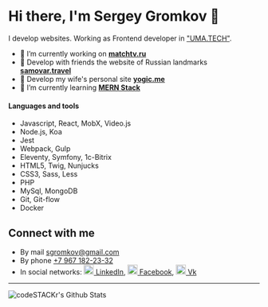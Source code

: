 # Hi there, I'm Sergey Gromkov 👋

I develop websites. Working as Frontend developer in ["UMA.TECH"](https://uma.tech/).

- 🔭 I’m currently working on **[matchtv.ru](https://matchtv.ru)**
- 👯 Develop with friends the website of&nbsp;Russian landmarks **[samovar.travel](https://samovar.travel)**
- 🤠 Develop my wife's personal site **[yogic.me](https://github.com/sgromkov/yogic.me)**
- 🌱 I’m currently learning **[MERN Stack](https://www.mongodb.com/mern-stack)**

#### Languages and tools

- Javascript, React, MobX, Video.js
- Node.js, Koa
- Jest
- Webpack, Gulp
- Eleventy, Symfony, 1c-Bitrix
- HTML5, Twig, Nunjucks
- CSS3, Sass, Less
- PHP
- MySql, MongoDB
- Git, Git-flow
- Docker

## Connect with me
* By mail [sgromkov@gmail.com](mailto:sgromkov@gmail.com)
* By phone [+7 967 182-23-32](tel:+79671822332)
* In social networks: [<img src="https://cdn.jsdelivr.net/npm/simple-icons@3.0.1/icons/linkedin.svg" alt="" height="20" /> LinkedIn](https://ru.linkedin.com/in/sgromkov), [<img src="https://cdn.jsdelivr.net/npm/simple-icons@3.0.1/icons/facebook.svg" alt="" height="20" /> Facebook](https://www.facebook.com/sgromkov), [<img src="https://cdn.jsdelivr.net/npm/simple-icons@3.0.1/icons/vk.svg" alt="" height="20" /> Vk](https://vk.com/t_a_n_f)

<hr>

<p><img align="left" alt="codeSTACKr's Github Stats" src="https://github-readme-stats.vercel.app/api?username=sgromkov&show_icons=true" /></p>

